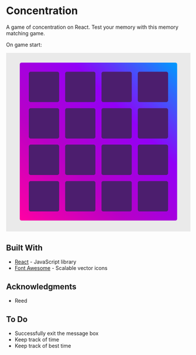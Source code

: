 # Concentration 

A game of concentration on React. Test your memory with this memory matching game. 


On game start: 

![Image of game](./public/screen1.png)



## Built With 
* [React](https://reactjs.org/) - JavaScript library 
* [Font Awesome](http://fontawesome.io/) - Scalable vector icons


## Acknowledgments 
* Reed 


## To Do 
* Successfully exit the message box 
* Keep track of time 
* Keep track of best time 
